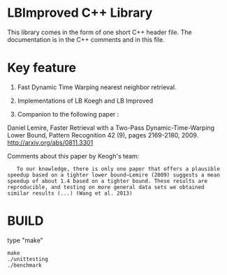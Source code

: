 # LBImproved C++ Library

This library comes in the form of one short C++ header file. The documentation
is in the C++ comments and in this file.


# Key feature

1) Fast Dynamic Time Warping nearest neighbor retrieval.

2) Implementations of LB Koegh and LB Improved

3) Companion to the following paper :

Daniel Lemire, Faster Retrieval with a Two-Pass Dynamic-Time-Warping Lower Bound, Pattern Recognition 42 (9), pages 2169-2180, 2009. 
http://arxiv.org/abs/0811.3301

Comments about this paper by Keogh's team: 

       To our knowledge, there is only one paper that offers a plausible speedup based on a tighter lower bound—Lemire (2009) suggests a mean speedup of about 1.4 based on a tighter bound. These results are reproducible, and testing on more general data sets we obtained similar results (...) (Wang et al. 2013)


# BUILD 

type "make"

    make
    ./unittesting
    ./benchmark
